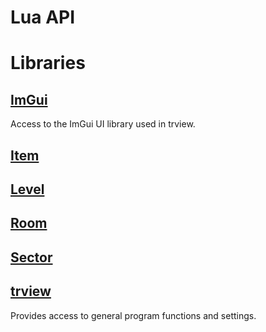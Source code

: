 # Lua API

# Libraries
## [ImGui](imgui.md)
Access to the ImGui UI library used in trview.
## [Item](item.md) 
## [Level](level.md)
## [Room](room.md)
## [Sector](sector.md)
## [trview](trview.md) 
Provides access to general program functions and settings.